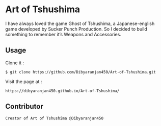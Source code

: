 # Art of Tshushima

I have always loved the game Ghost of Tshushima, a Japanese-english game developed by Sucker Punch Production. So I decided to build something to remember it’s Weapons and Accessories.

## Usage

Clone it :

```
$ git clone https://github.com/Dibyaranjan450/Art-of-Tshushima.git
```

Visit the page at : 

```
https://dibyaranjan450.github.io/Art-of-Tshushima/
```

## Contributor

```
Creator of Art of Tshushima @Dibyaranjan450
```
